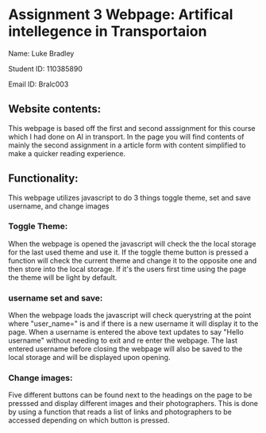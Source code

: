 # Assignment 3 Webpage: Artifical intellegence in Transportaion

Name: Luke Bradley

Student ID: 110385890

Email ID: Bralc003

## Website contents:
This webpage is based off the first and second asssignment for this course which I had done on AI in transport. In the page you will find contents of mainly the second assignment in a article form with content simplified to make a quicker reading experience.  

## Functionality:
This webpage utilizes javascript to do 3 things toggle theme, set and save username, and change images

### Toggle Theme:
When the webpage is opened the javascript will check the the local storage for the last used theme and use it. If the toggle theme button is pressed a function will check the current theme and change it to the opposite one and then store into the local storage. If it's the users first time using the page the theme will be light by default.
### username set and save:
When the webpage loads the javascript will check querystring at the point where "user_name=" is and if there is a new username it will display it to the page. When a username is entered the above text updates to say "Hello username" without needing to exit and re enter the webpage. The last entered username before closing the webpage will also be saved to the local storage and will be displayed upon opening. 
### Change images:
Five different buttons can be found next to the headings on the page to be presssed and display different images and their photographers. This is done by using a function that reads a list of links and photographers to be accessed depending on which button is pressed.